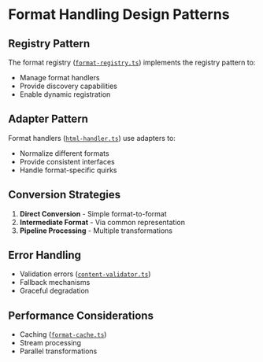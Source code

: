 # Format Handling Design Patterns

## Registry Pattern
The format registry ([`format-registry.ts`](src/main/integration/formats/core/format-registry.ts)) implements the registry pattern to:
- Manage format handlers
- Provide discovery capabilities
- Enable dynamic registration

## Adapter Pattern
Format handlers ([`html-handler.ts`](src/main/integration/formats/handlers/html-handler.ts)) use adapters to:
- Normalize different formats
- Provide consistent interfaces
- Handle format-specific quirks

## Conversion Strategies
1. **Direct Conversion** - Simple format-to-format
2. **Intermediate Format** - Via common representation
3. **Pipeline Processing** - Multiple transformations

## Error Handling
- Validation errors ([`content-validator.ts`](src/main/integration/security/validation/content-validator.ts))
- Fallback mechanisms
- Graceful degradation

## Performance Considerations
- Caching ([`format-cache.ts`](src/main/integration/services/cache/format-cache.ts))
- Stream processing
- Parallel transformations
